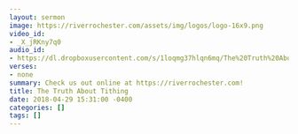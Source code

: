 ```yaml
---
layout: sermon
image: https://riverrochester.com/assets/img/logos/logo-16x9.png
video_id:
- _X_jRKny7q0
audio_id:
- https://dl.dropboxusercontent.com/s/1loqmg37hlqn6mq/The%20Truth%20About%20Tithing.mp3?dl=0
verses:
- none
summary: Check us out online at https://riverrochester.com!
title: The Truth About Tithing
date: 2018-04-29 15:31:00 -0400
categories: []
tags: []
---
```

